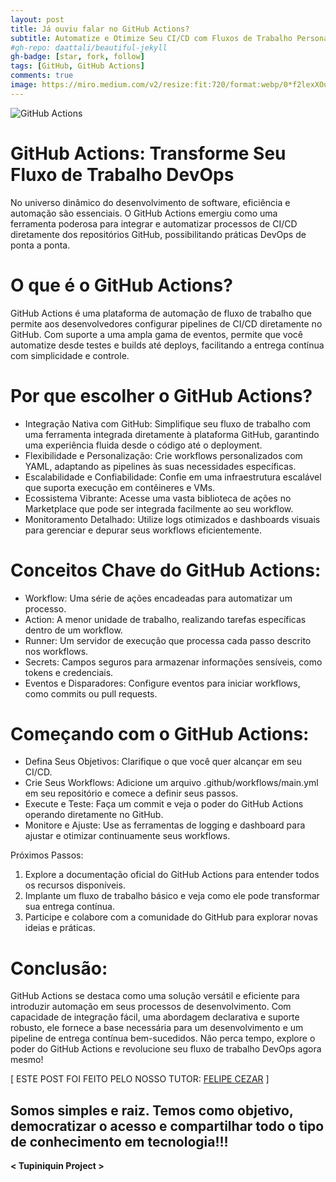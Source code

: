 ```yaml
---
layout: post
title: Já ouviu falar no GitHub Actions?
subtitle: Automatize e Otimize Seu CI/CD com Fluxos de Trabalho Personalizáveis
#gh-repo: daattali/beautiful-jekyll
gh-badge: [star, fork, follow]
tags: [GitHub, GitHub Actions]
comments: true
image: https://miro.medium.com/v2/resize:fit:720/format:webp/0*f2lexXOuMwSzq9qW.png
---
```


![GitHub Actions](https://miro.medium.com/v2/resize:fit:720/format:webp/0*f2lexXOuMwSzq9qW.png)

# GitHub Actions: Transforme Seu Fluxo de Trabalho DevOps

No universo dinâmico do desenvolvimento de software, eficiência e automação são essenciais. O GitHub Actions emergiu como uma ferramenta poderosa para integrar e automatizar processos de CI/CD diretamente dos repositórios GitHub, possibilitando práticas DevOps de ponta a ponta.

# O que é o GitHub Actions?

GitHub Actions é uma plataforma de automação de fluxo de trabalho que permite aos desenvolvedores configurar pipelines de CI/CD diretamente no GitHub. Com suporte a uma ampla gama de eventos, permite que você automatize desde testes e builds até deploys, facilitando a entrega contínua com simplicidade e controle.

# Por que escolher o GitHub Actions?

- Integração Nativa com GitHub: Simplifique seu fluxo de trabalho com uma ferramenta integrada diretamente à plataforma GitHub, garantindo uma experiência fluida desde o código até o deployment.
- Flexibilidade e Personalização: Crie workflows personalizados com YAML, adaptando as pipelines às suas necessidades específicas.
- Escalabilidade e Confiabilidade: Confie em uma infraestrutura escalável que suporta execução em contêineres e VMs.
- Ecossistema Vibrante: Acesse uma vasta biblioteca de ações no Marketplace que pode ser integrada facilmente ao seu workflow.
- Monitoramento Detalhado: Utilize logs otimizados e dashboards visuais para gerenciar e depurar seus workflows eficientemente.

# Conceitos Chave do GitHub Actions:

- Workflow: Uma série de ações encadeadas para automatizar um processo.
- Action: A menor unidade de trabalho, realizando tarefas específicas dentro de um workflow.
- Runner: Um servidor de execução que processa cada passo descrito nos workflows.
- Secrets: Campos seguros para armazenar informações sensíveis, como tokens e credenciais.
- Eventos e Disparadores: Configure eventos para iniciar workflows, como commits ou pull requests.
  
# Começando com o GitHub Actions:

- Defina Seus Objetivos: Clarifique o que você quer alcançar em seu CI/CD.
- Crie Seus Workflows: Adicione um arquivo .github/workflows/main.yml em seu repositório e comece a definir seus passos.
- Execute e Teste: Faça um commit e veja o poder do GitHub Actions operando diretamente no GitHub.
- Monitore e Ajuste: Use as ferramentas de logging e dashboard para ajustar e otimizar continuamente seus workflows.

Próximos Passos:

1. Explore a documentação oficial do GitHub Actions para entender todos os recursos disponíveis.
2. Implante um fluxo de trabalho básico e veja como ele pode transformar sua entrega contínua.
3. Participe e colabore com a comunidade do GitHub para explorar novas ideias e práticas.

# Conclusão:

GitHub Actions se destaca como uma solução versátil e eficiente para introduzir automação em seus processos de desenvolvimento. Com capacidade de integração fácil, uma abordagem declarativa e suporte robusto, ele fornece a base necessária para um desenvolvimento e um pipeline de entrega contínua bem-sucedidos. Não perca tempo, explore o poder do GitHub Actions e revolucione seu fluxo de trabalho DevOps agora mesmo!

[ ESTE POST FOI FEITO PELO NOSSO TUTOR: [FELIPE CEZAR](https://www.linkedin.com/in/felipe-cezar-689809239) ]

## Somos simples e raiz. Temos como objetivo, democratizar o acesso e compartilhar todo o tipo de conhecimento em tecnologia!!!

**< Tupiniquin Project >**